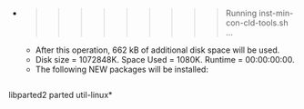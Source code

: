 * >>>>>>>>> Running inst-min-con-cld-tools.sh ...
  * After this operation, 662 kB of additional disk space will be used.
  * Disk size = 1072848K. Space Used = 1080K. Runtime = 00:00:00:00.
  * The following NEW packages will be installed:
  ```bash
libparted2 parted util-linux*
  ```
